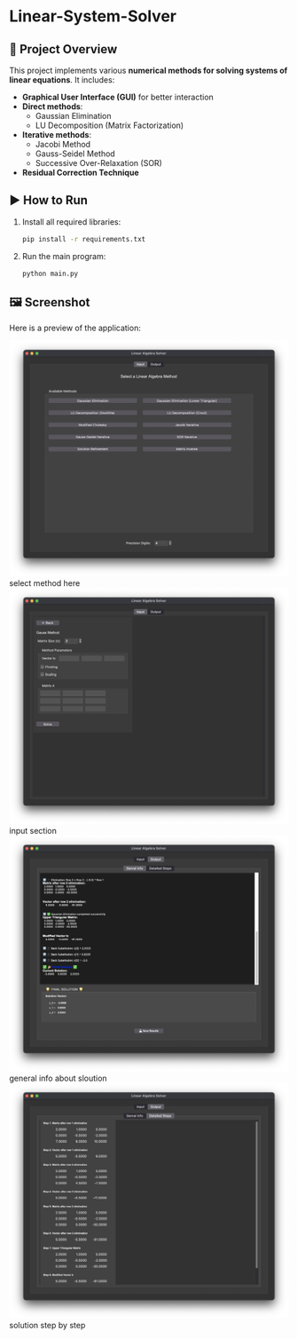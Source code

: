 # Linear-System-Solver

## 📌 Project Overview
This project implements various **numerical methods for solving systems of linear equations**.
It includes:
- **Graphical User Interface (GUI)** for better interaction
- **Direct methods**:
  - Gaussian Elimination
  - LU Decomposition (Matrix Factorization)
- **Iterative methods**:
  - Jacobi Method
  - Gauss-Seidel Method
  - Successive Over-Relaxation (SOR)
- **Residual Correction Technique**

## ▶️ How to Run
1. Install all required libraries:
   ```bash
   pip install -r requirements.txt
   ```
2. Run the main program:
   ```bash
   python main.py
   ```
## 🖼️ Screenshot
Here is a preview of the application:

![App Screenshot](Images/Screenshot_1.png)
select method here
![App Screenshot](Images/Screenshot_4.png)
input section
![App Screenshot](Images/Screenshot_3.png)
general info about sloution
![App Screenshot](Images/Screenshot_2.png)
solution step by step
